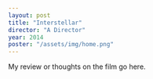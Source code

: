 ```yaml
---
layout: post
title: "Interstellar"
director: "A Director"
year: 2014
poster: "/assets/img/home.png"
---
```


My review or thoughts on the film go here.
